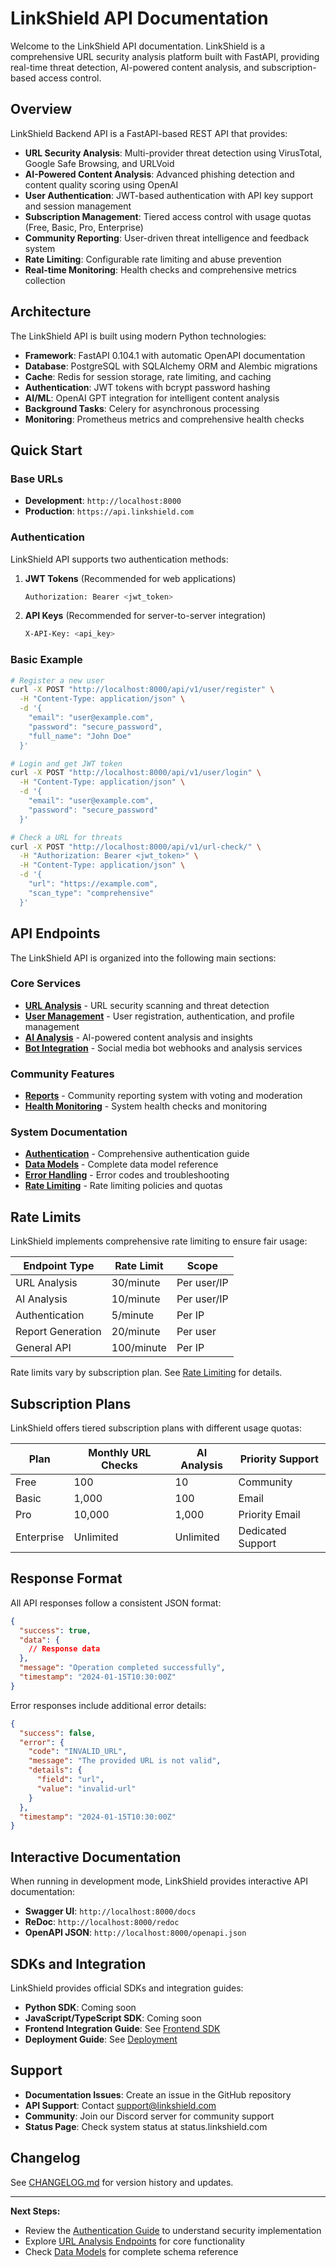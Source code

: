 # LinkShield API Documentation

Welcome to the LinkShield API documentation. LinkShield is a comprehensive URL security analysis platform built with FastAPI, providing real-time threat detection, AI-powered content analysis, and subscription-based access control.

## Overview

LinkShield Backend API is a FastAPI-based REST API that provides:

- **URL Security Analysis**: Multi-provider threat detection using VirusTotal, Google Safe Browsing, and URLVoid
- **AI-Powered Content Analysis**: Advanced phishing detection and content quality scoring using OpenAI
- **User Authentication**: JWT-based authentication with API key support and session management
- **Subscription Management**: Tiered access control with usage quotas (Free, Basic, Pro, Enterprise)
- **Community Reporting**: User-driven threat intelligence and feedback system
- **Rate Limiting**: Configurable rate limiting and abuse prevention
- **Real-time Monitoring**: Health checks and comprehensive metrics collection

## Architecture

The LinkShield API is built using modern Python technologies:

- **Framework**: FastAPI 0.104.1 with automatic OpenAPI documentation
- **Database**: PostgreSQL with SQLAlchemy ORM and Alembic migrations
- **Cache**: Redis for session storage, rate limiting, and caching
- **Authentication**: JWT tokens with bcrypt password hashing
- **AI/ML**: OpenAI GPT integration for intelligent content analysis
- **Background Tasks**: Celery for asynchronous processing
- **Monitoring**: Prometheus metrics and comprehensive health checks

## Quick Start

### Base URLs

- **Development**: `http://localhost:8000`
- **Production**: `https://api.linkshield.com`

### Authentication

LinkShield API supports two authentication methods:

1. **JWT Tokens** (Recommended for web applications)
   ```bash
   Authorization: Bearer <jwt_token>
   ```

2. **API Keys** (Recommended for server-to-server integration)
   ```bash
   X-API-Key: <api_key>
   ```

### Basic Example

```bash
# Register a new user
curl -X POST "http://localhost:8000/api/v1/user/register" \
  -H "Content-Type: application/json" \
  -d '{
    "email": "user@example.com",
    "password": "secure_password",
    "full_name": "John Doe"
  }'

# Login and get JWT token
curl -X POST "http://localhost:8000/api/v1/user/login" \
  -H "Content-Type: application/json" \
  -d '{
    "email": "user@example.com",
    "password": "secure_password"
  }'

# Check a URL for threats
curl -X POST "http://localhost:8000/api/v1/url-check/" \
  -H "Authorization: Bearer <jwt_token>" \
  -H "Content-Type: application/json" \
  -d '{
    "url": "https://example.com",
    "scan_type": "comprehensive"
  }'
```

## API Endpoints

The LinkShield API is organized into the following main sections:

### Core Services
- **[URL Analysis](endpoints/url-analysis.md)** - URL security scanning and threat detection
- **[User Management](endpoints/user-management.md)** - User registration, authentication, and profile management
- **[AI Analysis](endpoints/ai-analysis.md)** - AI-powered content analysis and insights
- **[Bot Integration](endpoints/bot-integration.md)** - Social media bot webhooks and analysis services

### Community Features
- **[Reports](endpoints/reports.md)** - Community reporting system with voting and moderation
- **[Health Monitoring](endpoints/health-monitoring.md)** - System health checks and monitoring

### System Documentation
- **[Authentication](authentication.md)** - Comprehensive authentication guide
- **[Data Models](data-models.md)** - Complete data model reference
- **[Error Handling](error-handling.md)** - Error codes and troubleshooting
- **[Rate Limiting](rate-limiting.md)** - Rate limiting policies and quotas

## Rate Limits

LinkShield implements comprehensive rate limiting to ensure fair usage:

| Endpoint Type | Rate Limit | Scope |
|---------------|------------|-------|
| URL Analysis | 30/minute | Per user/IP |
| AI Analysis | 10/minute | Per user/IP |
| Authentication | 5/minute | Per IP |
| Report Generation | 20/minute | Per user |
| General API | 100/minute | Per IP |

Rate limits vary by subscription plan. See [Rate Limiting](rate-limiting.md) for details.

## Subscription Plans

LinkShield offers tiered subscription plans with different usage quotas:

| Plan | Monthly URL Checks | AI Analysis | Priority Support |
|------|-------------------|-------------|------------------|
| Free | 100 | 10 | Community |
| Basic | 1,000 | 100 | Email |
| Pro | 10,000 | 1,000 | Priority Email |
| Enterprise | Unlimited | Unlimited | Dedicated Support |

## Response Format

All API responses follow a consistent JSON format:

```json
{
  "success": true,
  "data": {
    // Response data
  },
  "message": "Operation completed successfully",
  "timestamp": "2024-01-15T10:30:00Z"
}
```

Error responses include additional error details:

```json
{
  "success": false,
  "error": {
    "code": "INVALID_URL",
    "message": "The provided URL is not valid",
    "details": {
      "field": "url",
      "value": "invalid-url"
    }
  },
  "timestamp": "2024-01-15T10:30:00Z"
}
```

## Interactive Documentation

When running in development mode, LinkShield provides interactive API documentation:

- **Swagger UI**: `http://localhost:8000/docs`
- **ReDoc**: `http://localhost:8000/redoc`
- **OpenAPI JSON**: `http://localhost:8000/openapi.json`

## SDKs and Integration

LinkShield provides official SDKs and integration guides:

- **Python SDK**: Coming soon
- **JavaScript/TypeScript SDK**: Coming soon
- **Frontend Integration Guide**: See [Frontend SDK](../integration/frontend-sdk.md)
- **Deployment Guide**: See [Deployment](../integration/deployment.md)

## Support

- **Documentation Issues**: Create an issue in the GitHub repository
- **API Support**: Contact support@linkshield.com
- **Community**: Join our Discord server for community support
- **Status Page**: Check system status at status.linkshield.com

## Changelog

See [CHANGELOG.md](../../CHANGELOG.md) for version history and updates.

---

**Next Steps:**
- Review the [Authentication Guide](authentication.md) to understand security implementation
- Explore [URL Analysis Endpoints](endpoints/url-analysis.md) for core functionality
- Check [Data Models](data-models.md) for complete schema reference